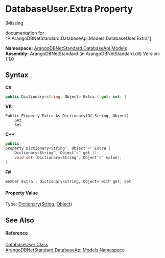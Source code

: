 # DatabaseUser.Extra Property 
 

\[Missing <summary> documentation for "P:ArangoDBNetStandard.DatabaseApi.Models.DatabaseUser.Extra"\]

**Namespace:**&nbsp;<a href="e5881068-7aa9-3b9e-6254-e9d29145ad7d">ArangoDBNetStandard.DatabaseApi.Models</a><br />**Assembly:**&nbsp;ArangoDBNetStandard (in ArangoDBNetStandard.dll) Version: 1.1.0

## Syntax

**C#**<br />
``` C#
public Dictionary<string, Object> Extra { get; set; }
```

**VB**<br />
``` VB
Public Property Extra As Dictionary(Of String, Object)
	Get
	Set
```

**C++**<br />
``` C++
public:
property Dictionary<String^, Object^>^ Extra {
	Dictionary<String^, Object^>^ get ();
	void set (Dictionary<String^, Object^>^ value);
}
```

**F#**<br />
``` F#
member Extra : Dictionary<string, Object> with get, set

```


#### Property Value
Type: <a href="https://docs.microsoft.com/dotnet/api/system.collections.generic.dictionary-2" target="_blank" rel="noopener noreferrer">Dictionary</a>(<a href="https://docs.microsoft.com/dotnet/api/system.string" target="_blank" rel="noopener noreferrer">String</a>, <a href="https://docs.microsoft.com/dotnet/api/system.object" target="_blank" rel="noopener noreferrer">Object</a>)

## See Also


#### Reference
<a href="e5823c7f-cb44-4c08-61a1-680b4cc3b8b8">DatabaseUser Class</a><br /><a href="e5881068-7aa9-3b9e-6254-e9d29145ad7d">ArangoDBNetStandard.DatabaseApi.Models Namespace</a><br />